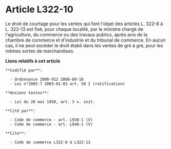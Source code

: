 # Article L322-10

Le droit de courtage pour les ventes qui font l'objet des articles L. 322-8 à L. 322-13 est fixé, pour chaque localité, par
le ministre chargé de l'agriculture, du commerce ou des travaux publics, après avis de la chambre de commerce et d'industrie
et du tribunal de commerce. En aucun cas, il ne peut excéder le droit établi dans les ventes de gré à gré, pour les mêmes
sortes de marchandises.

**Liens relatifs à cet article**

	**Codifié par**:

	  - Ordonnance 2000-912 2000-09-18
	  - Loi n°2003-7 2003-01-03 art. 50 I (ratification)

	**Anciens textes**:

	  - Loi du 28 mai 1858, art. 3 v. init.

	**Cité par**:

	  - Code de commerce - art. L930-1 (V)
	  - Code de commerce - art. L940-1 (V)

	**Cite**:

	  - Code de commerce L322-8 à L322-13
